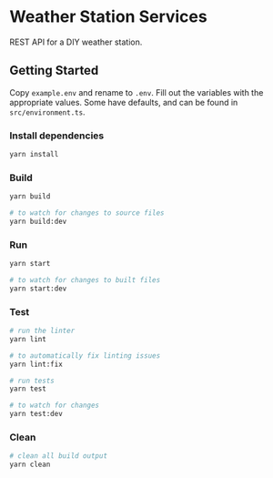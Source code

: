 # Weather Station Services

REST API for a DIY weather station.

## Getting Started

Copy `example.env` and rename to `.env`. Fill out the variables with the appropriate values. Some have defaults, and can be found in `src/environment.ts`.

### Install dependencies

```bash
yarn install
```

### Build

```bash
yarn build

# to watch for changes to source files
yarn build:dev
```

### Run

```bash
yarn start

# to watch for changes to built files
yarn start:dev
```

### Test

```bash
# run the linter
yarn lint

# to automatically fix linting issues
yarn lint:fix

# run tests
yarn test

# to watch for changes
yarn test:dev
```

### Clean

```bash
# clean all build output
yarn clean
```
